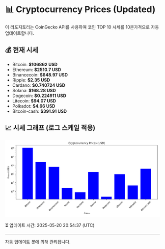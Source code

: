 
# 📊 Cryptocurrency Prices (Updated)

이 리포지토리는 CoinGecko API를 사용하여 코인 TOP 10 시세를 10분가격으로 자동 업데이트합니다.

## 💰 현재 시세
- Bitcoin: **$106862 USD**
- Ethereum: **$2510.7 USD**
- Binancecoin: **$648.97 USD**
- Ripple: **$2.35 USD**
- Cardano: **$0.740724 USD**
- Solana: **$168.28 USD**
- Dogecoin: **$0.224911 USD**
- Litecoin: **$94.07 USD**
- Polkadot: **$4.66 USD**
- Bitcoin-cash: **$391.91 USD**

## 📈 시세 그래프 (로그 스케일 적용)
![Crypto Prices](crypto_prices.png)

⏳ 업데이트 시간: 2025-05-20 20:54:37 (UTC)

---
자동 업데이트 봇에 의해 관리됩니다.

